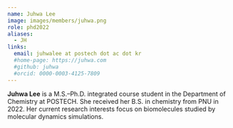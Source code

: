 ```yaml
---
name: Juhwa Lee
image: images/members/juhwa.png
role: phd2022
aliases:
  - JH
links: 
  email: juhwalee at postech dot ac dot kr
  #home-page: https://juhwa.com
  #github: juhwa
  #orcid: 0000-0003-4125-7809
---
```


**Juhwa Lee** is a M.S.–Ph.D. integrated course student in the Department of Chemistry at POSTECH. She received her B.S. in chemistry from PNU in 2022. Her current research interests focus on biomolecules studied by molecular dynamics simulations.
